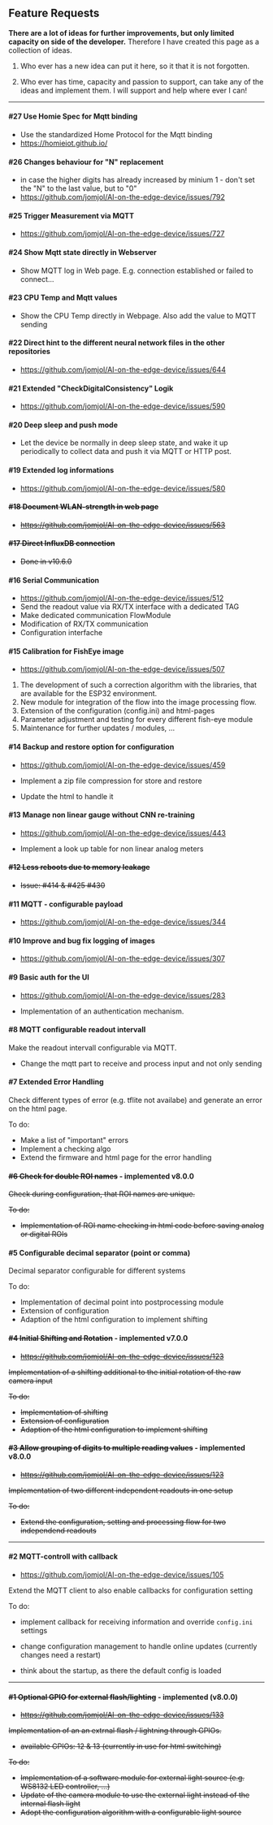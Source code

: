 ## Feature Requests

**There are a lot of ideas for further improvements, but only limited capacity on side of the developer.** Therefore I have created this page as a collection of ideas. 

1. Who ever has a new idea can put it here, so it that it is not forgotten. 

2. Who ever has time, capacity and passion to support, can take any of the ideas and implement them. 
   I will support and help where ever I can!
   
   

____

#### #27 Use Homie Spec for Mqtt binding

* Use the standardized Home Protocol for the Mqtt binding 
* https://homieiot.github.io/

#### #26 Changes behaviour for "N" replacement

* in case the higher digits has already increased by minium 1 - don't set the "N" to the last value, but to "0"
* https://github.com/jomjol/AI-on-the-edge-device/issues/792


#### #25 Trigger Measurement via MQTT

* https://github.com/jomjol/AI-on-the-edge-device/issues/727


#### #24 Show Mqtt state directly in Webserver

* Show MQTT log in Web page. E.g. connection established or failed to connect...

  


#### #23 CPU Temp and Mqtt values

* Show the CPU Temp directly in Webpage. Also add the value to MQTT sending

  

#### #22 Direct hint to the different neural network files in the other repositories

* https://github.com/jomjol/AI-on-the-edge-device/issues/644

  

#### #21 Extended "CheckDigitalConsistency" Logik

* https://github.com/jomjol/AI-on-the-edge-device/issues/590

  

#### #20 Deep sleep and push mode

* Let the device be normally in deep sleep state, and wake it up periodically to collect data and push it via MQTT or HTTP post.

  

#### #19 Extended log informations

* https://github.com/jomjol/AI-on-the-edge-device/issues/580

  

#### ~~#18 Document WLAN-strength in web page~~

* ~~https://github.com/jomjol/AI-on-the-edge-device/issues/563~~



#### ~~#17 Direct InfluxDB connection~~

* ~~Done in v10.6.0~~


#### #16 Serial Communication

* https://github.com/jomjol/AI-on-the-edge-device/issues/512
* Send the readout value via RX/TX interface with a dedicated TAG
* Make dedicated communication FlowModule
* Modification of RX/TX communication
* Configuration interfache


#### #15 Calibration for FishEye image

* https://github.com/jomjol/AI-on-the-edge-device/issues/507

1.  The development of such a correction algorithm with the libraries, that are available for the ESP32 environment.
2. New module for integration of the flow into the image processing flow.
3. Extension of the configuration (config.ini) and html-pages
4. Parameter adjustment and testing for every different fish-eye module
5. Maintenance for further updates / modules, ...



#### #14 Backup and restore option for configuration

* https://github.com/jomjol/AI-on-the-edge-device/issues/459

* Implement a zip file compression for store and restore

* Update the html to handle it

  

#### #13 Manage non linear gauge without CNN re-training

* https://github.com/jomjol/AI-on-the-edge-device/issues/443

* Implement a look up table for non linear analog meters

  

#### ~~#12 Less reboots due to memory leakage~~

* ~~Issue: #414 & #425  #430~~

  

#### #11 MQTT - configurable payload

* https://github.com/jomjol/AI-on-the-edge-device/issues/344

  

#### #10 Improve and bug fix logging of images

* https://github.com/jomjol/AI-on-the-edge-device/issues/307

  

#### #9 Basic auth for the UI

* https://github.com/jomjol/AI-on-the-edge-device/issues/283

* Implementation of an authentication mechanism.

#### #8 MQTT configurable readout intervall

Make the readout intervall configurable via MQTT.

* Change the mqtt part to receive and process input and not only sending

#### #7 Extended Error Handling

Check different types of error (e.g. tflite not availabe) and generate an error on the html page.

To do:

* Make a list of "important" errors
* Implement a checking algo
* Extend the firmware and html page for the error handling

#### ~~#6 Check for double ROI names~~ - implemented v8.0.0

~~Check during configuration, that ROI names are unique.~~

~~To do:~~

* ~~Implementation of ROI name checking in html code before saving analog or digital ROIs~~

  

#### #5 Configurable decimal separator (point or comma) 

Decimal separator configurable for different systems

To do:

* Implementation of decimal point into postprocessing module
* Extension of configuration
* Adaption of the html configuration to implement shifting



#### ~~#4 Initial Shifting and Rotation~~ - implemented v7.0.0

* ~~https://github.com/jomjol/AI-on-the-edge-device/issues/123~~

~~Implementation of a shifting additional to the initial rotation of the raw camera input~~

~~To do:~~

* ~~Implementation of shifting~~
* ~~Extension of configuration~~
* ~~Adaption of the html configuration to implement shifting~~



#### ~~#3 Allow grouping of digits to multiple reading values~~ - implemented v8.0.0

* ~~https://github.com/jomjol/AI-on-the-edge-device/issues/123~~

~~Implementation of two different independent readouts in one setup~~

~~To do:~~

* ~~Extend the configuration, setting and processing flow for two independend readouts~~





____

#### #2 MQTT-controll with callback 
* https://github.com/jomjol/AI-on-the-edge-device/issues/105

Extend the MQTT client to also enable callbacks for configuration setting

To do:

* implement callback for receiving information and override `config.ini` settings

* change configuration management to handle online updates (currently changes need a restart)

* think about the startup, as there the default config is loaded 

  

____

#### ~~#1 Optional GPIO for external flash/lighting~~ - implemented (v8.0.0)

* ~~https://github.com/jomjol/AI-on-the-edge-device/issues/133~~

~~Implementation of an an extrnal flash / lightning through GPIOs.~~

* ~~available GPIOs: 12 & 13 (currently in use for html switching)~~

~~To do:~~

* ~~Implementation of a software module for external light source (e.g. WS8132 LED controller, ...)~~
* ~~Update of the camera module to use the external light instead of the internal flash light~~
* ~~Adopt the configuration algorithm with a configurable light source~~
